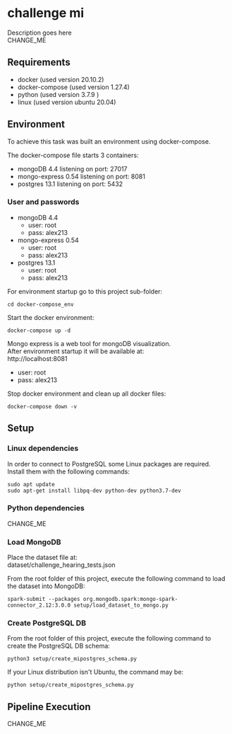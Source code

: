 # challenge mi

Description goes here  
CHANGE_ME

## Requirements

- docker (used version 20.10.2)
- docker-compose (used version 1.27.4)
- python (used version 3.7.9 )
- linux (used version ubuntu 20.04)

## Environment

To achieve this task was built an environment using docker-compose.  

The docker-compose file starts 3 containers:
- mongoDB 4.4
  listening on port: 27017
- mongo-express 0.54
    listening on port: 8081
- postgres 13.1
  listening on port: 5432

### User and passwords
- mongoDB 4.4
  - user: root
  - pass: alex213 
- mongo-express 0.54
  - user: root
  - pass: alex213 
- postgres 13.1
  - user: root
  - pass: alex213 

For environment startup go to this project sub-folder:
```shell
cd docker-compose_env
```

Start the docker environment:
```shell
docker-compose up -d
```

Mongo express is a web tool for mongoDB visualization.  
After environment startup it will be available at:  
http://localhost:8081
  - user: root
  - pass: alex213 

Stop docker environment and clean up all docker files:
```shell
docker-compose down -v
```

## Setup

### Linux dependencies

In order to connect to PostgreSQL some Linux packages are required.  
Install them with the following commands:
```shell
sudo apt update
sudo apt-get install libpq-dev python-dev python3.7-dev
```

### Python dependencies

CHANGE_ME

### Load MongoDB

Place the dataset file at:  
dataset/challenge_hearing_tests.json

From the root folder of this project, execute the following command to load the 
dataset into MongoDB:
```shell
spark-submit --packages org.mongodb.spark:mongo-spark-connector_2.12:3.0.0 setup/load_dataset_to_mongo.py
```

### Create PostgreSQL DB

From the root folder of this project, execute the following command to create
the PostgreSQL DB schema:
```shell
python3 setup/create_mipostgres_schema.py
```

If your Linux distribution isn't Ubuntu, the command may be:
```shell
python setup/create_mipostgres_schema.py
```

## Pipeline Execution

CHANGE_ME
